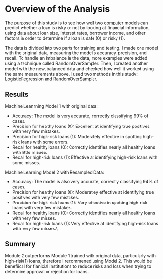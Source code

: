 # Overview of the Analysis

The purpose of this study is to see how well two computer models can predict whether a loan is risky or not by looking at financial information, using data about loan size, interest rates, borrower income, and other factors in order to determine if a loan is safe (0) or risky (1).

The data is divided into two parts for training and testing. I made one model with the original data, measuring the model's accuracy, precision, and recall. To handle an imbalance in the data, more examples were added using a technique called RandomOverSampler. Then, I created another model with the new, balanced data and checked how well it worked using the same measurements above. I used two methods in this study: LogisticRegression and RandomOverSampler.

## Results

Machine Leanrning Model 1 with original data:

* Accuracy: The model is very accurate, correctly classifying 99% of cases.
* Precision for healthy loans (0): Excellent at identifying true positives with very few mistakes.
* Precision for high-risk loans (1): Moderately effective in spotting high-risk loans with some errors.
* Recall for healthy loans (0): Correctly identifies nearly all healthy loans with little misses.
* Recall for high-risk loans (1): Effective at identifying high-risk loans with some misses.


Machine Learning Model 2 with Resampled Data:

* Accuracy: The model is also very accurate, correctly classifying 94% of cases.
* Precision for healthy loans (0): Moderatley effective at identifying true positives with very few mistakes.
* Precision for high-risk loans (1): Very effective in spotting high-risk loans with very few mistakes.
* Recall for healthy loans (0): Correctly identifies nearly all healthy loans with very few misses.
* Recall for high-risk loans (1): Very effective at identifying high-risk loans with very few misses.\

## Summary

Module 2 outperforms Module 1 trained with original data, particularly with high-risk(1) loans, therefore I recommened using Model 2.
This would be benefiical for fianicial institutions to reduce risks and loss when trying to determine approval or rejection for loans. 
